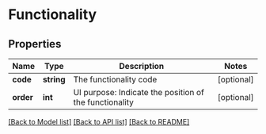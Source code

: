 # Functionality

## Properties
Name | Type | Description | Notes
------------ | ------------- | ------------- | -------------
**code** | **string** | The functionality code | [optional] 
**order** | **int** | UI purpose: Indicate the position of the functionality | [optional] 

[[Back to Model list]](../README.md#documentation-for-models) [[Back to API list]](../README.md#documentation-for-api-endpoints) [[Back to README]](../README.md)


